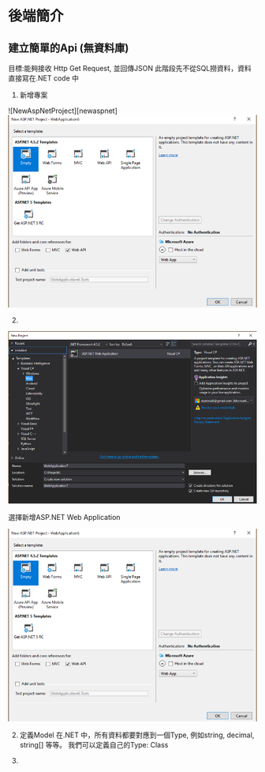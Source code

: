 # 後端簡介

## 建立簡單的Api (無資料庫)
目標:能夠接收 Http Get Request, 並回傳JSON
此階段先不從SQL撈資料，資料直接寫在.NET code 中

1. 新增專案

![NewAspNetProject][newaspnet]
![alt](img/EmptyApi.png)

2. 
![NewAspNetProject](img/newproj.png)

選擇新增ASP.NET Web Application

![alt](img/EmptyApi.png)

2. ​定義Model
在.NET 中，所有資料都要對應到一個Type, 例如string, decimal, string[] 等等。
我們可以定義自己的Type: Class

3. ​

